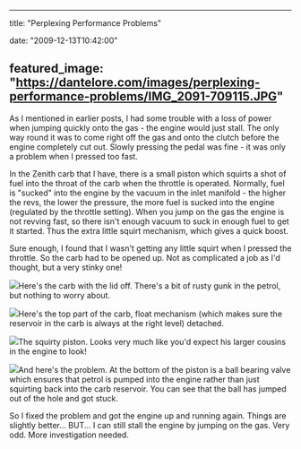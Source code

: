 
---
title: "Perplexing Performance Problems"

date: "2009-12-13T10:42:00"

featured_image: "https://dantelore.com/images/perplexing-performance-problems/IMG_2091-709115.JPG"
---


As I mentioned in earlier posts, I had some trouble with a loss of power when jumping quickly onto the gas - the engine would just stall.  The only way round it was to come right off the gas and onto the clutch before the engine completely cut out.  Slowly pressing the pedal was fine - it was only a problem when I pressed too fast.

In the Zenith <span>carb</span> that I have, there is a small piston which squirts a shot of fuel into the throat of the <span>carb</span> when the throttle is operated.  Normally, fuel is "sucked" into the engine by the vacuum in the inlet manifold - the higher the revs, the lower the pressure, the more fuel is sucked into the engine (regulated by the throttle setting).  When you jump on the gas the engine is not <span>revving</span> fast, so there isn't enough vacuum to suck in enough fuel to get it started.  Thus the extra little squirt mechanism, which gives a quick boost.

Sure enough, I found that I wasn't getting any little squirt when I pressed the throttle.  So the <span>carb</span> had to be opened up.  Not as complicated a job as I'd thought, but a very stinky one!

<a href="http://danandtheduke.co.uk/uploaded_images/IMG_2091-709121.JPG"><img src="https://dantelore.com/images/perplexing-performance-problems/IMG_2091-709115.JPG"/></a>Here's the <span>carb</span> with the lid off.  There's a bit of rusty gunk in the petrol, but nothing to worry about.

<a href="http://danandtheduke.co.uk/uploaded_images/IMG_2092-739575.JPG"><img src="https://dantelore.com/images/perplexing-performance-problems/IMG_2092-739535.JPG"/></a>Here's the top part of the <span>carb</span>, float mechanism (which makes sure the reservoir in the <span>carb</span> is always at the right level) <span>detached</span>.

<a href="http://danandtheduke.co.uk/uploaded_images/IMG_2089-709088.JPG"><img src="https://dantelore.com/images/perplexing-performance-problems/IMG_2089-709084.JPG"/></a>The <span>squirty</span> piston.  Looks very much like you'd expect his larger cousins in the engine to look!

<a href="http://danandtheduke.co.uk/uploaded_images/IMG_2095-739600.JPG"><img src="https://dantelore.com/images/perplexing-performance-problems/IMG_2095-739597.JPG"/></a>And here's the problem.  At the bottom of the piston is a ball bearing valve which ensures that petrol is pumped into the engine rather than just squirting back into the <span>carb</span> reservoir.  You can see that the ball has jumped out of the hole and got stuck.

So I fixed the problem and got the engine up and running again.  Things are slightly better... BUT... I can still stall the engine by jumping on the gas.  Very odd.  More investigation needed.